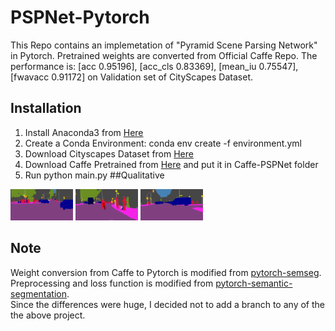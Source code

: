 # PSPNet-Pytorch
This Repo contains an implemetation of "Pyramid Scene Parsing Network" in Pytorch. Pretrained weights are converted from Official Caffe Repo. The performance is:
[acc 0.95196], [acc_cls 0.83369], [mean_iu 0.75547], [fwavacc 0.91172]
on Validation set of CityScapes Dataset.

## Installation
1. Install Anaconda3 from [Here](https://www.anaconda.com)
2. Create a Conda Environment: conda env create -f environment.yml
3. Download Cityscapes Dataset from [Here](https://www.cityscapes-dataset.com/)
4. Download Caffe Pretrained from [Here](https://drive.google.com/open?id=0BzaU285cX7TCT1M3TmNfNjlUeEU) and put it in Caffe-PSPNet folder
4. Run python main.py
##Qualitative 
<p float="left">
  <img src="prediction/1.png" width="100" />
  <img src="prediction/2.png" width="100" /> 
  <img src="prediction/3.png" width="100" />
</p>


## Note
Weight conversion from Caffe to Pytorch is modified from [pytorch-semseg](https://github.com/meetshah1995/pytorch-semseg). <br />
Preprocessing and loss function is modified from [pytorch-semantic-segmentation](https://github.com/zijundeng/pytorch-semantic-segmentation). <br />
Since the differences were huge, I decided not to add a branch to any of the the above project.
